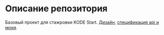 # Описание репозитория



Базовый проект для стажровки KODE Start.
[Дизайн](https://www.figma.com/file/NN9GlXCoDOAR5AFKrUAmkl/Skillbox?node-id=33%3A35654), [спецификация api и моки](https://openapi.kode.ru/docs/kode-bank/branches/main/apyiaz7qn407r-skillbox-auth-api).
